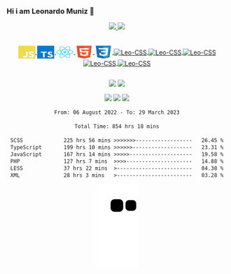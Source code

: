 ### Hi i am Leonardo Muniz 👋

<div align="center">
  <a href="https://github.com/leomunizq">
  <img height="160em" src="https://github-readme-stats.vercel.app/api?username=leomunizq&show_icons=true&theme=radical&include_all_commits=true&count_private=true"/>
  <img height="160em" src="https://github-readme-stats.vercel.app/api/top-langs/?username=leomunizq&layout=compact&langs_count=7&theme=radical"/>
</div>
  <br>
  <div style="display: inline_block" align="center"><br>
  <img align="center" alt="Leo-Js" height="30" width="40" src="https://raw.githubusercontent.com/devicons/devicon/master/icons/javascript/javascript-plain.svg">
  <img align="center" alt="Leo-Ts" height="30" width="40" src="https://raw.githubusercontent.com/devicons/devicon/master/icons/typescript/typescript-plain.svg">
  <img align="center" alt="Leo-React" height="30" width="40" src="https://raw.githubusercontent.com/devicons/devicon/master/icons/react/react-original.svg">
  <img align="center" alt="Leo-HTML" height="30" width="40" src="https://raw.githubusercontent.com/devicons/devicon/master/icons/html5/html5-original.svg">
  <img align="center" alt="Leo-CSS" height="30" width="40" src="https://raw.githubusercontent.com/devicons/devicon/master/icons/css3/css3-original.svg">
  <img align="center" alt="Leo-CSS" height="30" width="40" src="https://cdn.jsdelivr.net/gh/devicons/devicon/icons/bootstrap/bootstrap-original.svg">
  <img align="center" alt="Leo-CSS" height="30" width="40" src="https://cdn.jsdelivr.net/gh/devicons/devicon/icons/firebase/firebase-plain.svg">
  <img align="center" alt="Leo-CSS" height="30" width="40" src="https://cdn.jsdelivr.net/gh/devicons/devicon/icons/nodejs/nodejs-plain.svg">
  <img align="center" alt="Leo-CSS" height="30" width="40" src="https://cdn.jsdelivr.net/gh/devicons/devicon/icons/git/git-plain.svg">
  <img align="center" alt="Leo-CSS" height="30" width="40" src="https://cdn.jsdelivr.net/gh/devicons/devicon/icons/figma/figma-original.svg">

 
  
  ##
 <div> 
   <a href="https://www.linkedin.com/in/leonardomdq" target="_blank"><img src="https://img.shields.io/badge/-LinkedIn-%230077B5?style=for-the-badge&logo=linkedin&logoColor=white" target="_blank"></a> 
   <a href="https://api.whatsapp.com/send?phone=393317309368" target="_blank"><img src="https://img.shields.io/badge/WhatsApp-25D366?style=for-the-badge&logo=whatsapp&logoColor=white" target="_blank"></a>
   
  <a href="https://instagram.com/leomunizq" target="_blank"><img src="https://img.shields.io/badge/-Instagram-%23E4405F?style=for-the-badge&logo=instagram&logoColor=white" target="_blank"></a>
 <a href="https://discord.gg/leomuniz#6155" target="_blank"><img src="https://img.shields.io/badge/Discord-7289DA?style=for-the-badge&logo=discord&logoColor=white" target="_blank"></a> 
  <a href = "mailto:leonardo.mdq@hotmail.com"><img src="https://img.shields.io/badge/Microsoft_Outlook-0078D4?style=for-the-badge&logo=microsoft-outlook&logoColor=white" target="_blank"></a>
  
 <!--START_SECTION:waka-->

```text
From: 06 August 2022 - To: 29 March 2023

Total Time: 854 hrs 18 mins

SCSS             225 hrs 56 mins >>>>>>>------------------   26.45 %
TypeScript       199 hrs 10 mins >>>>>>-------------------   23.31 %
JavaScript       167 hrs 14 mins >>>>>--------------------   19.58 %
PHP              127 hrs 7 mins  >>>>---------------------   14.88 %
LESS             37 hrs 22 mins  >------------------------   04.38 %
XML              28 hrs 3 mins   >------------------------   03.28 %
```

<!--END_SECTION:waka-->

  ![Snake animation](https://github.com/leomunizq/leomunizq/blob/output/github-contribution-grid-snake.svg)
 
</div>
